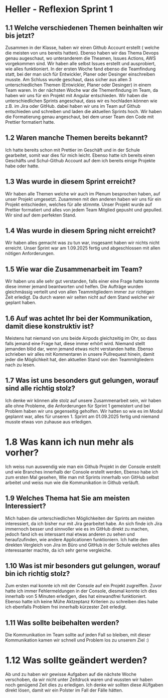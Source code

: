 # Heller - Reflexion Sprint 1

## 1.1 Welche verschiedenen Themen beinhalten wir bis jetzt?

Zusammen in der Klasse, haben wir einen Github Account erstellt ( welche die meisten von uns bereits hatten). Ebenso haben wir das Thema Devops genau augeschaut, 
wo unteranderem die Theamen, Issues Actions, AWS vorgekommen sind. Wir haben alle selbst Issues erstellt und ausprobiert, wie alles funktioniert. 
In der ersten Woche fand ebenso die Teamfindung statt, bei der man sich für Entwickler, Planer oder Desinger einschreiben musste. Am Schluss wurde geschaut,
dass sicher aus allen 3 unterschiedlichen Themen (Entwickler, Planer oder Desinger) in einem Team waren. 
In der nächsten Woche war die Themenfindung im Team, da haben wir uns für ein Projekt mit Angular entschieden. 
Wir haben die unterschiedlichen Sprints angeschaut, dass wir es hochladen können wie z.B. im Jira oder GitHub. dabei haben wir uns im Team auf Github
entschieden und schreiben und laden die aktuellen Sprints hoch.
Wir haben die Formatierung genau angeschaut, bei dem unser Team den Code mit Prettier formatiert hatte. 


## 1.2 Waren manche Themen bereits bekannt?

Ich hatte bereits schon mit Prettier im Geschäft und in der Schule gearbeitet, somit war dies für mich leicht. 
Ebenso hatte ich bereits einen Geschäfts und Schul-Github Account auf dem ich bereits einige Projekte habe oder hatte. 


## 1.3 Was wurde in diesem Sprint erreicht?

Wir haben alle Themen welche wir auch im Plenum besprochen haben, auf unser Projekt umgesetzt. Zusammen mit den anderen haben wir uns für ein Projekt entschieden, 
welches für alle stimmte. Unser Projekt wurde auf Prettier formatiert und alles von jedem Team Mitglied gepusht und gepulled. Wir sind auf dem perfekten Stand. 


## 1.4 Was wurde in diesem Spring nicht erreicht?

Wir haben alles gemacht was zu tun war, insgesamt haben wir nichts nicht erreicht. 
Unser Sprint war am 1.09.2025 fertig und abgeschlossen mit allen nötigen Anforderungen.


## 1.5 Wie war die Zusammenarbeit im Team?

Wir haben uns alle sehr gut verstanden, falls einer eine Frage hatte konnte diese immer jemand beantworten und helfen. 
Die Aufträge wurden gleichmässig verteilt und von allen Teammitgliedern immer zur richtigen Zeit erledigt. 
Da durch waren wir selten nicht auf dem Stand welcher wir geplant haben. 


## 1.6 Auf was achtet Ihr bei der Kommunikation, damit diese konstruktiv ist?

Meistens hat niemand von uns beide Airpods gleichzeitig im Ohr, so dass falls jemand eine Frage hat, diese immer erhört wird. Niemand stellt jemanden blöd dar, 
wenn jemand etwas nicht verstanden hatte.  Ebenso schrieben wir alles mit Kommentaren in unsere Pullrequest hinein, damit jeder die Möglichkeit hat, 
den aktuellen Stand von den Teammitgliedern nach zu lesen. 


## 1.7 Was ist uns besonders gut gelungen, worauf sind alle richtig stolz?

Ich denke wir können alle stolz auf unsere Zusammenarbeit sein, wir haben alle ohne Probleme, die Anforderungen für Sprint 1 gemeistert und bei Problem haben wir uns gegenseitig
geholfen. Wir hatten so wie es im Modul geplannt war, alles für unseren 1. Sprint am 01.09.2025 fertig und niemand musste etwas von zuhause aus erledigen. 


# 1.8 Was kann ich nun mehr als vorher?

Ich weiss nun auswendig wie man ein Github Projekt in der Console erstellt und wie Branches innerhalb der Console erstellt werden, Ebenso habe ich zum ersten Mal gesehen, 
Wie man mit Sprints innerhalb von GitHub selbst arbeitet und weiss nun wie die Kommunikation in Github verläuft.


## 1.9 Welches Thema hat Sie am meisten Interessiert?

Mich haben die unterschiedlichen Möglichkeiten der Sprints am meisten interessiert, da ich bisher nur mit Jira gearbeitet habe. An sich finde ich Jira immernoch besser
und sinnvoller wie es im GitHub direkt zu machen, jedoch fand ich es interssant mal etwas anderen zu sehen und heraufzufinden, wie andere Applicationen funktioniern. 
Ich hatte den direkten Vergleich von Jira im Büro und GitHub in der Schule welches alles interessanter machte, da ich sehr gerne vergleiche. 


## 1.10 Was ist mir besonders gut gelungen, worauf bin ich richtig stolz? 

Zum ersten mal konnte ich mit der Console auf ein Projekt zugreiffen. Zuvor hatte ich immer Fehlermeldungen in der Console, diesmal konnte ich dies innerhalb von 5 Minuten erledigen,
dies hat einwandfrei funktioniert. Ebenso hatte ich keine Mühe Aktzeptanz Kriterien zu schreiben dies habe ich ebenfalls Problem frei innerhalb kürzester Zeit erledigt.


## 1.11 Was sollte beibehalten werden?

Die Kommunikation im Team sollte auf jeden Fall so bleiben, mit dieser Kommunikation kamen wir schnell und Problem los zu unserem Ziel :)


# 1.12 Was sollte geändert werden?

Ab und zu haben wir gewisse Aufgaben auf die nächste Woche verschoben, da wir nicht unter Zeitdruck waren und wussten wir haben noch genügend Zeit dies zu erledigen. 
Ich denke wir sollten diese AUfgaben direkt lösen, damit wir ein Polster im Fall der Fälle hätten.



